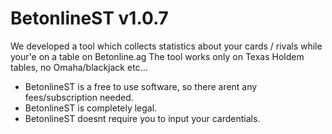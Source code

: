 # BetonlineST v1.0.7


We developed a tool which collects statistics about your cards / rivals while your'e on a table on Betonline.ag
The tool works only on Texas Holdem tables, no Omaha/blackjack etc...

- BetonlineST is a free to use software, so there arent any fees/subscription needed.
- BetonlineST is completely legal.
- BetonlineST doesnt require you to input your cardentials.
